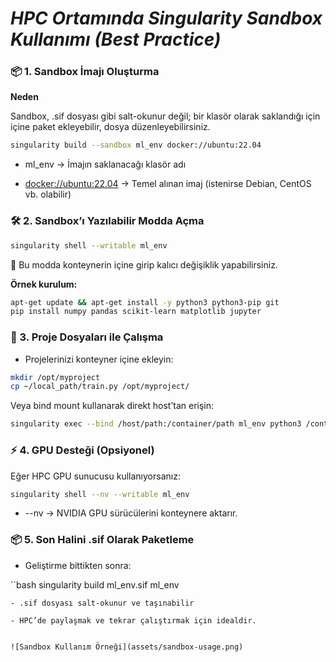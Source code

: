 # _HPC Ortamında Singularity Sandbox Kullanımı (Best Practice)_

### 📦 1. Sandbox İmajı Oluşturma
**Neden**

Sandbox, .sif dosyası gibi salt-okunur değil; bir klasör olarak saklandığı için içine paket ekleyebilir, dosya düzenleyebilirsiniz.

```bash
singularity build --sandbox ml_env docker://ubuntu:22.04
```

- ml_env → İmajın saklanacağı klasör adı

- <docker://ubuntu:22.04> → Temel alınan imaj (istenirse Debian, CentOS vb. olabilir)

### 🛠 2. Sandbox’ı Yazılabilir Modda Açma

```bash
singularity shell --writable ml_env
```
📌 Bu modda konteynerin içine girip kalıcı değişiklik yapabilirsiniz.

**Örnek kurulum:**
```bash
apt-get update && apt-get install -y python3 python3-pip git
pip install numpy pandas scikit-learn matplotlib jupyter
```

### 📂 3. Proje Dosyaları ile Çalışma

- Projelerinizi konteyner içine ekleyin:

```bash
mkdir /opt/myproject
cp ~/local_path/train.py /opt/myproject/
```

Veya bind mount kullanarak direkt host’tan erişin:

```bash
singularity exec --bind /host/path:/container/path ml_env python3 /container/path/train.py
```

### ⚡ 4. GPU Desteği (Opsiyonel)
Eğer HPC GPU sunucusu kullanıyorsanız:

```bash
singularity shell --nv --writable ml_env
```
- --nv → NVIDIA GPU sürücülerini konteynere aktarır.

### 📦 5. Son Halini .sif Olarak Paketleme
- Geliştirme bittikten sonra:

``bash
singularity build ml_env.sif ml_env
```
- .sif dosyası salt-okunur ve taşınabilir

- HPC’de paylaşmak ve tekrar çalıştırmak için idealdir.


![Sandbox Kullanım Örneği](assets/sandbox-usage.png)


